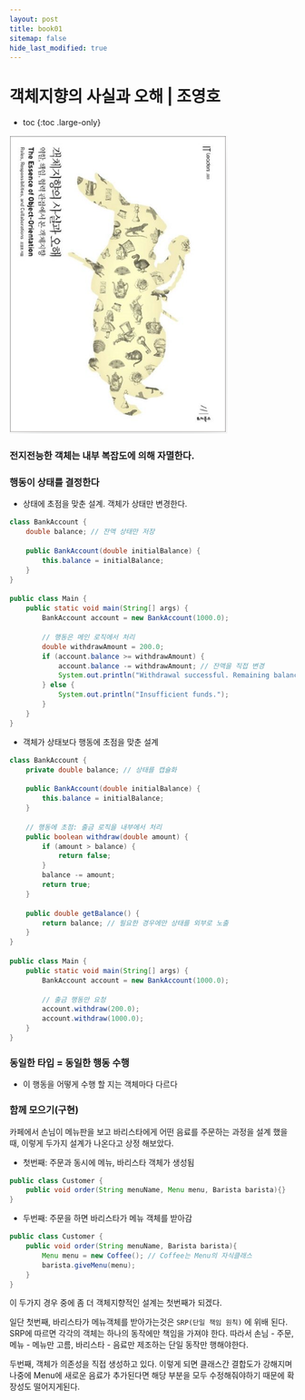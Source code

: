 ```yaml
---
layout: post
title: book01
sitemap: false
hide_last_modified: true
---
```

# 객체지향의 사실과 오해 | 조영호

* toc
{:toc .large-only}


![](/assets/img/book/1.png)

### 전지전능한 객체는 내부 복잡도에 의해 자멸한다.

### 행동이 상태를 결정한다

- 상태에 초점을 맞춘 설계. 객체가 상태만 변경한다.

```java
class BankAccount {
    double balance; // 잔액 상태만 저장

    public BankAccount(double initialBalance) {
        this.balance = initialBalance;
    }
}

public class Main {
    public static void main(String[] args) {
        BankAccount account = new BankAccount(1000.0);

        // 행동은 메인 로직에서 처리
        double withdrawAmount = 200.0;
        if (account.balance >= withdrawAmount) {
            account.balance -= withdrawAmount; // 잔액을 직접 변경
            System.out.println("Withdrawal successful. Remaining balance: " + account.balance);
        } else {
            System.out.println("Insufficient funds.");
        }
    }
}
```

- 객체가 상태보다 행동에 초점을 맞춘 설계

```java
class BankAccount {
    private double balance; // 상태를 캡슐화

    public BankAccount(double initialBalance) {
        this.balance = initialBalance;
    }

    // 행동에 초점: 출금 로직을 내부에서 처리
    public boolean withdraw(double amount) {
        if (amount > balance) {
            return false;
        }
        balance -= amount;
        return true;
    }

    public double getBalance() {
        return balance; // 필요한 경우에만 상태를 외부로 노출
    }
}

public class Main {
    public static void main(String[] args) {
        BankAccount account = new BankAccount(1000.0);

        // 출금 행동만 요청
        account.withdraw(200.0);
        account.withdraw(1000.0);
    }
}
```

### 동일한 타입 = 동일한 행동 수행
- 이 행동을 어떻게 수행 할 지는 객체마다 다르다

### 함께 모으기(구현)
카페에서 손님이 메뉴판을 보고 바리스타에게 어떤 음료를 주문하는 과정을 설계 했을 때, 이렇게 두가지 설계가 나온다고 상정 해보았다.

- 첫번째: 주문과 동시에 메뉴, 바리스타 객체가 생성됨

```java
public class Customer {
    public void order(String menuName, Menu menu, Barista barista){}
}
```

- 두번째: 주문을 하면 바리스타가 메뉴 객체를 받아감

```java
public class Customer {
    public void order(String menuName, Barista barista){
        Menu menu = new Coffee(); // Coffee는 Menu의 자식클래스
        barista.giveMenu(menu);
    }
}
```

이 두가지 경우 중에 좀 더 객체지향적인 설계는 첫번째가 되겠다.

일단 첫번째, 바리스타가 메뉴객체를 받아가는것은 `SRP(단일 책임 원칙)` 에 위배 된다. SRP에 따르면 각각의 객체는 하나의 동작에만 책임을 가져야 한다. 따라서 손님 - 주문, 메뉴 - 메뉴만 고름, 바리스타 - 음료만 제조하는 단일 동작만 행해야한다.

두번째, 객체가 의존성을 직접 생성하고 있다. 이렇게 되면 클래스간 결합도가 강해지며 나중에 Menu에 새로운 음료가 추가된다면 해당 부분을 모두 수정해줘야하기 때문에 확장성도 떨어지게된다.